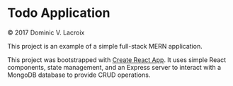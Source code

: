 # Todo Application

© 2017 Dominic V. Lacroix

This project is an example of a simple full-stack MERN application.

This project was bootstrapped with [Create React App](https://github.com/facebookincubator/create-react-app). It uses simple React components, state management, and an Express server to interact with a MongoDB database to provide CRUD operations.